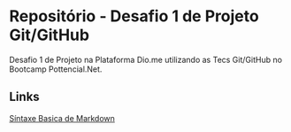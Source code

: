 # Repositório - Desafio 1 de Projeto Git/GitHub

Desafio 1 de Projeto na Plataforma Dio.me utilizando as Tecs Git/GitHub no Bootcamp Pottencial.Net.

## Links

[Síntaxe Basica de Markdown](https://www.markdownguide.org/basic-syntax/)
